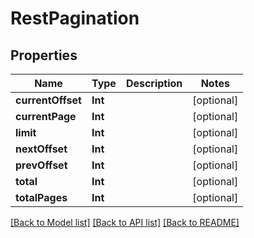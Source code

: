 # RestPagination

## Properties
Name | Type | Description | Notes
------------ | ------------- | ------------- | -------------
**currentOffset** | **Int** |  | [optional] 
**currentPage** | **Int** |  | [optional] 
**limit** | **Int** |  | [optional] 
**nextOffset** | **Int** |  | [optional] 
**prevOffset** | **Int** |  | [optional] 
**total** | **Int** |  | [optional] 
**totalPages** | **Int** |  | [optional] 

[[Back to Model list]](../README.md#documentation-for-models) [[Back to API list]](../README.md#documentation-for-api-endpoints) [[Back to README]](../README.md)



